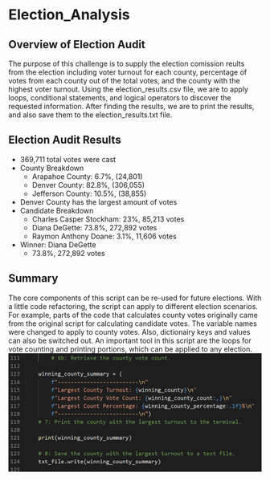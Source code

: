 # Election_Analysis

## Overview of Election Audit
The purpose of this challenge is to supply the election comission reults from the election including voter turnout for each county, percentage of votes from each county out of the total votes, and the county with the highest voter turnout. Using the election_results.csv file, we are to apply loops, conditional statements, and logical operators to discover the requested information. After finding the results, we are to print the results, and also save them to the election_results.txt file. 

## Election Audit Results
- 369,711 total votes were cast
- County Breakdown
  - Arapahoe County: 6.7%, (24,801)
  - Denver County: 82.8%, (306,055)
  - Jefferson County: 10.5%, (38,855)
- Denver County has the largest amount of votes
- Candidate Breakdown
  - Charles Casper Stockham: 23%, 85,213 votes
  - Diana DeGette: 73.8%, 272,892 votes
  - Raymon Anthony Doane: 3.1%, 11,606 votes
- Winner: Diana DeGette
  - 73.8%, 272,892 votes

## Summary
The core components of this script can be re-used for future elections. With a little code refactoring, the script can apply to different election scenarios. For example, parts of the code that calculates county votes originally came from the original script for calculating candidate votes. The variable names were changed to apply to county votes. Also, dictionairy keys and values can also be switched out. An important tool in this script are the loops for vote counting and printing portions, which can be applied to any election. 
![A](https://github.com/wolfi584/Election-Analysis/blob/main/Resources/county%20counting_election%20challenge.PNG?raw=true)
